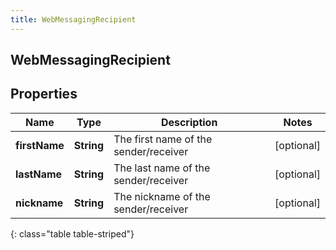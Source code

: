 ```yaml
---
title: WebMessagingRecipient
---
```

## WebMessagingRecipient


## Properties

| Name | Type | Description | Notes |
| ------------ | ------------- | ------------- | ------------- |
| **firstName** | <!----><!---->**String**<!----> | The first name of the sender/receiver |  [optional] |
| **lastName** | <!----><!---->**String**<!----> | The last name of the sender/receiver |  [optional] |
| **nickname** | <!----><!---->**String**<!----> | The nickname of the sender/receiver |  [optional] |
{: class="table table-striped"}



